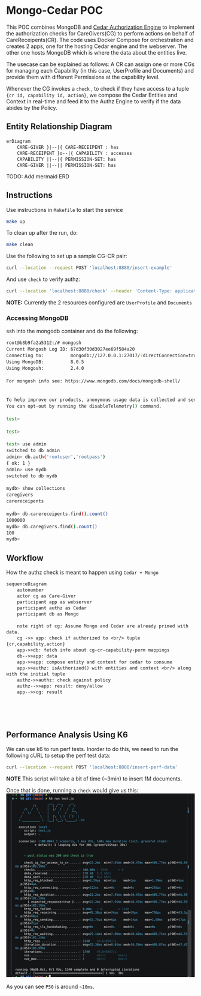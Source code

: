 # Mongo-Cedar POC
This POC combines MongoDB and [Cedar Authorization Engine](https://docs.cedarpolicy.com/) to implement the authorization checks for CareGivers(CG) to perform actions on behalf of CareReceipents(CR). The code uses Docker Compose for orchestration and creates 2 apps, one for the hosting Cedar engine and the webserver. The other one hosts MongoDB which is where the data about the entities live.

The usecase can be explained as follows:
A CR can assign one or more CGs for managing each Capability (in this case, UserProfile and Documents) and provide them with different Permissions at the capability level.

Whenever the CG invokes a `check` , to check if they have access to a tuple `{cr id, capability id, action}`, we compose the Cedar Entities and Context in real-time and feed it to the Authz Engine to verify if the data abides by the Policy.

## Entity Relationship Diagram
```mermaid
erDiagram
    CARE-GIVER }|--|{ CARE-RECEIPENT : has
    CARE-RECEIPENT }o--|{ CAPABILITY : accesses
    CAPABILITY ||--|{ PERMISSION-SET: has
    CARE-GIVER ||--|| PERMISSION-SET: has
```

TODO: Add mermaid ERD
## Instructions
Use instructions in `Makefile` to start the service
```bash
make up
```
To clean up after the run, do:
```bash
make clean
```

Use the following to set up a sample CG-CR pair:
```bash
curl --location --request POST 'localhost:8888/insert-example'
```

And use `check` to verify authz:
```bash
curl --location 'localhost:8888/check' --header 'Content-Type: application/json' --data '{"cg":"cg1","cr":"cr14","action":"READ","resource":"UserProfile"}'
```

**NOTE:** Currently the 2 resources configured are `UserProfile` and `Documents`

### Accessing MongoDB
ssh into the mongodb container and do the following:
```bash
root@b8b9fa2a5312:/# mongosh
Current Mongosh Log ID: 67d30f30d3027ee69f584a20
Connecting to:          mongodb://127.0.0.1:27017/?directConnection=true&serverSelectionTimeoutMS=2000&appName=mongosh+2.4.0
Using MongoDB:          8.0.5
Using Mongosh:          2.4.0

For mongosh info see: https://www.mongodb.com/docs/mongodb-shell/


To help improve our products, anonymous usage data is collected and sent to MongoDB periodically (https://www.mongodb.com/legal/privacy-policy).
You can opt-out by running the disableTelemetry() command.

test> 

test> 

test> use admin
switched to db admin
admin> db.auth('rootuser','rootpass')
{ ok: 1 }
admin> use mydb
switched to db mydb

mydb> show collections
caregivers
carereceipents

mydb> db.carereceipents.find().count()
1000000
mydb> db.caregivers.find().count()
100
mydb> 
```

## Workflow
How the authz check is meant to happen using `Cedar + Mongo`

```mermaid
sequenceDiagram
    autonumber
    actor cg as Care-Giver
    participant app as webserver
    participant authz as Cedar
    participant db as Mongo

    note right of cg: Assume Mongo and Cedar are already primed with data.
    cg ->> app: check if authorized to <br/> tuple {cr,capability,action}
    app->>db: fetch info about cg-cr-capability-perm mappings
    db-->>app: data
    app->>app: compose entity and context for cedar to consume
    app->>authz: isAuthorized() with entities and context <br/> along with the initial tuple
    authz->>authz: check against policy
    authz-->>app: result: deny/allow
    app-->>cg: result

    
    
    
```

## Performance Analysis Using K6
We can use k6 to run perf tests.
Inorder to do this, we need to run the following cURL to setup the perf test data:
```bash
curl --location --request POST 'localhost:8888/insert-perf-data'
```
**NOTE** This script will take a bit of time (~3min) to insert 1M documents.

Once that is done, running a `check` would give us this:
![alt text](k6/k6-1mil-cr-cg.png "Performance Analysis")

As you can see `P50` is around `~10ms`.